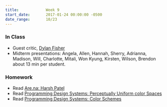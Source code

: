 ```yaml
---
title:            Week 9
start_date:       2017-01-24 00:00:00 -0500
date_range:       10/23
---
```


### In Class
- Guest critic, [Dylan Fisher](http://dylanfisher.com/)
- Midterm presentations: Angela, Allen, Hannah, Sherry, Adrianna, Madison, Will, Charlotte, Mitali, Won Kyung, Kirsten, Wilson, Brendon about 13 min per student.

### Homework

- Read [Are.na: Harsh Patel](http://designenvy.aiga.org/are-na-harsh-patel/)
- Read [Programming Design Systems: Perceptually Uniform color Spaces](https://programmingdesignsystems.com/color/perceptually-uniform-color-spaces/index.html#perceptually-uniform-color-spaces-e7zMSWy)
- Read [Programming Design Systems: Color Schemes](https://programmingdesignsystems.com/color/color-schemes/index.html#color-schemes-dV9Rf6L)
